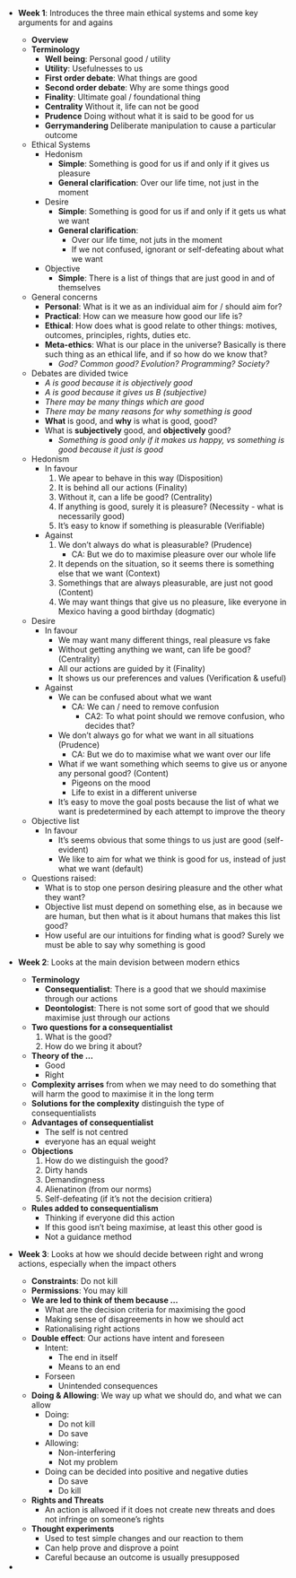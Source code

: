 - **Week 1**: Introduces the three main ethical systems and some key arguments for and agains
	- **Overview**
	- **Terminology**
		- **Well being**: Personal good / utility
		- **Utility**: Usefulnesses to us
		- **First order debate**: What things are good
		- **Second order debate**: Why are some things good
		- **Finality**: Ultimate goal / foundational thing
		- **Centrality** Without it, life can not be good
		- **Prudence** Doing without what it is said to be good for us
		- **Gerrymandering** Deliberate manipulation to cause a particular outcome 
	- Ethical Systems
		- Hedonism
			- **Simple**: Something is good for us if and only if it gives us pleasure
			- **General clarification**: Over our life time, not just in the moment
		- Desire 
			- **Simple**: Something is good for us if and only if it gets us what we want
			- **General clarification**: 
				- Over our life time, not juts in the moment
				- If we not confused, ignorant or self-defeating about what we want
		- Objective 
			- **Simple**: There is a list of things that are just good in and of themselves
	- General concerns
		- **Personal**: What is it we as an individual aim for / should aim for?
		- **Practical**: How can we measure how good our life is?
		- **Ethical**: How does what is good relate to other things: motives, outcomes, principles, rights, duties etc. 
		- **Meta-ethics**: What is our place in the universe? Basically is there such thing as an ethical life, and if so how do we know that?
			- *God? Common good? Evolution? Programming? Society?*
	- Debates are divided twice
		- *A is good because it is objectively good*
		- *A is good because it gives us B (subjective)*
		- *There may be many things which are good*
		- *There may be many reasons for why something is good*
		- **What** is good, and **why** is what is good, good?
		- What is **subjectively** good, and **objectively** good?
			- *Something is good only if it makes us happy, vs something is good because it just is good*
	- Hedonism
		- In favour
			1. We apear to behave in this way (Disposition)
			2. It is behind all our actions (Finality)
			3. Without it, can a life be good? (Centrality)
			4. If anything is good, surely it is pleasure? (Necessity - what is necessarily good)
			5. It’s easy to know if something is pleasurable (Verifiable)
		- Against
			1. We don’t always do what is pleasurable? (Prudence)
				- CA: But we do to maximise pleasure over our whole life
			2. It depends on the situation, so it seems there is something else that we want (Context)
			3. Somethings that are always pleasurable, are just not good (Content)
			4. We may want things that give us no pleasure, like everyone in Mexico having a good birthday (dogmatic)
	- Desire
		- In favour
			- We may want many different things, real pleasure vs fake
			- Without getting anything we want, can life be good? (Centrality)
			- All our actions are guided by it (Finality)
			- It shows us our preferences and values (Verification & useful)
		- Against
			- We can be confused about what we want
				- CA: We can / need to remove confusion
					- CA2: To what point should we remove confusion, who decides that?
			- We don’t always go for what we want in all situations (Prudence)
				- CA: But we do to maximise what we want over our life
			- What if we want something which seems to give us or anyone any personal good? (Content)
				- Pigeons on the mood
				- Life to exist in a different universe
			- It’s easy to move the goal posts because the list of what we want is predetermined by each attempt to improve the theory
	- Objective list
		- In favour
			- It’s seems obvious that some things to us just are good (self-evident)
			- We like to aim for what we think is good for us, instead of just what we want (default)
	- Questions raised:
		- What is to stop one person desiring pleasure and the other what they want?
		- Objective list must depend on something else, as in because we are human, but then what is it about humans that makes this list good?
		- How useful are our intuitions for finding what is good? Surely we must be able to say why something is good
- **Week 2**: Looks at the main devision between modern ethics
	- **Terminology**
		- **Consequentialist**: There is a good that we should maximise through our actions
		- **Deontologist**: There is not some sort of good that we should maximise just through our actions
	- **Two questions for a consequentialist**
		1. What is the good?
		2. How do we bring it about?
	- **Theory of the …**
		- Good
		- Right
	- **Complexity arrises** from when we may need to do something that will harm the good to maximise it in the long term
	- **Solutions for the complexity** distinguish the type of consequentialists 
	- **Advantages of consequentialist**
		- The self is not centred 
		- everyone has an equal weight
	- **Objections**
		1. How do we distinguish the good?
		2. Dirty hands
		3. Demandingness
		4. Alienatinon (from our norms)
		5. Self-defeating (if it’s not the decision critiera)
	- **Rules added to consequentialism**
		- Thinking if everyone did this action
		- If this good isn’t being maximise, at least this other good is
		- Not a guidance method
- **Week 3**: Looks at how we should decide between right and wrong actions, especially when the impact others
	- **Constraints**: Do not kill 
	- **Permissions**: You may kill
	- **We are led to think of them because …**
		- What are the decision criteria for maximising the good
		- Making sense of disagreements in how we should act
		- Rationalising right actions
	- **Double effect**: Our actions have intent and foreseen 
		- Intent:
			- The end in itself
			- Means to an end
		- Forseen
			- Unintended consequences
	- **Doing & Allowing**: We way up what we should do, and what we can allow
		- Doing:
			- Do not kill
			- Do save
		- Allowing:
			- Non-interfering 
			- Not my problem
		- Doing can be decided into positive and negative duties
			- Do save
			- Do kill
	- **Rights and Threats**
		- An action is allwoed if it does not create new threats and does not infringe on someone’s rights
	- **Thought experiments**
		- Used to test simple changes and our reaction to them
		- Can help prove and disprove a point
		- Careful because an outcome is usually presupposed

-